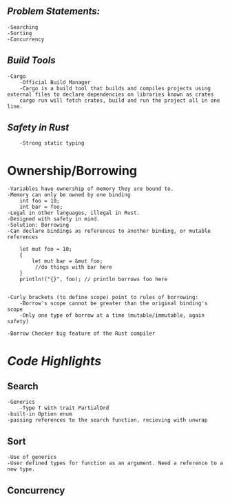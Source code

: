 ***Problem Statements:***
-
    -Searching
    -Sorting
    -Concurrency

***Build Tools***
-
    -Cargo
        -Official Build Manager
        -Cargo is a build tool that builds and compiles projects using external files to declare dependencies on libraries known as crates 
        cargo run will fetch crates, build and run the project all in one line.

***Safety in Rust***
-
        -Strong static typing
    
Ownership/Borrowing
=
    -Variables have ownership of memory they are bound to.
    -Memory can only be owned by one binding
        int foo = 10;
        int bar = foo;
    -Legal in other languages, illegal in Rust.
    -Designed with safety in mind.
    -Solution: Borrowing
    -Can declare bindings as references to another binding, or mutable references
    
        let mut foo = 10;
        {
            let mut bar = &mut foo;
             //do things with bar here
        }
        println!("{}", foo); // println borrows foo here 
       
        
    -Curly brackets (to define scope) point to rules of borrowing:
        -Borrow's scope cannot be greater than the original binding's scope
        -Only one type of borrow at a time (mutable/immutable, again safety)
        
    -Borrow Checker big feature of the Rust compiler
    
***Code Highlights***
=

Search
-
    -Generics
        -Type T with trait PartialOrd
    -built-in Option enum
    -passing references to the search function, recieving with unwrap
    
Sort
-
    -Use of generics
    -User defined types for function as an argument. Need a reference to a new type.
    
Concurrency
-
    
    
